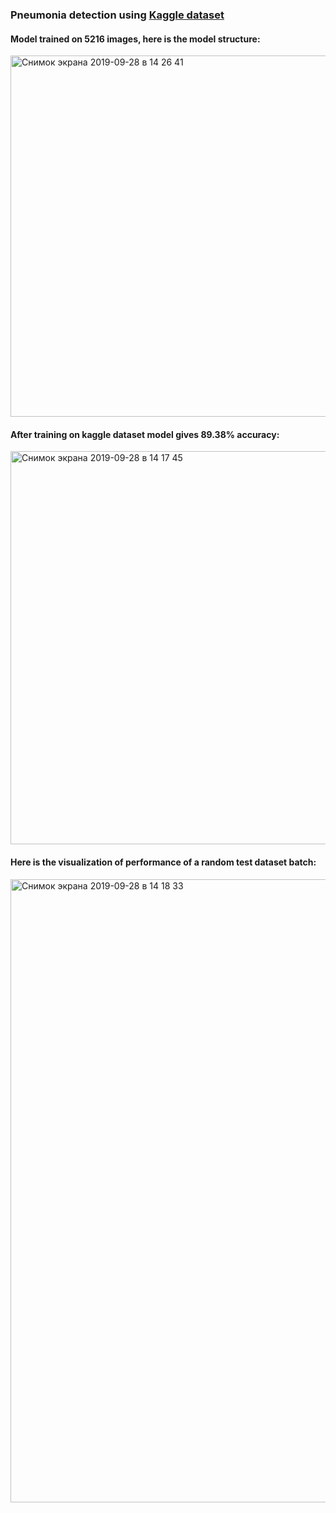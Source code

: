 ### Pneumonia detection using [Kaggle dataset](https://www.kaggle.com/paultimothymooney/chest-xray-pneumonia)

#### Model trained on 5216 images, here is the model structure:

<img width="578" alt="Снимок экрана 2019-09-28 в 14 26 41" src="https://user-images.githubusercontent.com/14878297/65815742-23320680-e1fc-11e9-948b-d110575fff1e.png">

#### After training on kaggle dataset model gives 89.38% accuracy:

<img width="629" alt="Снимок экрана 2019-09-28 в 14 17 45" src="https://user-images.githubusercontent.com/14878297/65815777-6d1aec80-e1fc-11e9-9dc0-70a8f0dd3669.png">

#### Here is the visualization of performance of a random test dataset batch:

<img width="997" alt="Снимок экрана 2019-09-28 в 14 18 33" src="https://user-images.githubusercontent.com/14878297/65815820-e9adcb00-e1fc-11e9-94b5-48f4fdc4b501.png">
